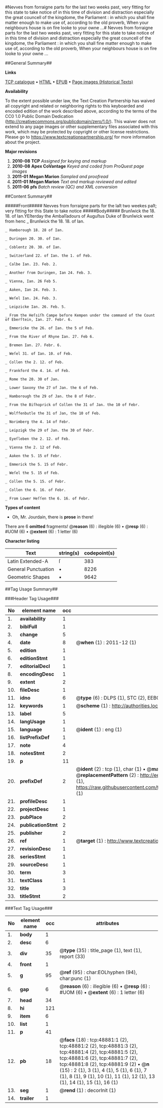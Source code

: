 #Nevves from forraigne parts for the last two weeks past, very fitting for this state to take notice of in this time of division and distraction especially the great councell of the kingdome, the Parliament : in which you shall fine matter enough to make use of, according to the old proverb, When your neighbours house is on fire looke to your owne ...#
Nevves from forraigne parts for the last two weeks past, very fitting for this state to take notice of in this time of division and distraction especially the great councell of the kingdome, the Parliament : in which you shall fine matter enough to make use of, according to the old proverb, When your neighbours house is on fire looke to your owne ...

##General Summary##

**Links**

[TCP catalogue](http://www.ota.ox.ac.uk/tcp/)  • 
[HTML](http://tei.it.ox.ac.uk/tcp/Texts-HTML/free/A53/A53132.html)  • 
[EPUB](http://tei.it.ox.ac.uk/tcp/Texts-EPUB/free/A53/A53132.epub) • 
[Page images (Historical Texts)](https://historicaltexts.jisc.ac.uk/eebo-11771634e)

**Availability**

To the extent possible under law, the Text Creation Partnership has waived all copyright and related or neighboring rights to this keyboarded and encoded edition of the work described above, according to the terms of the CC0 1.0 Public Domain Dedication (http://creativecommons.org/publicdomain/zero/1.0/). This waiver does not extend to any page images or other supplementary files associated with this work, which may be protected by copyright or other license restrictions. Please go to https://www.textcreationpartnership.org/ for more information about the project.

**Major revisions**

1. __2010-08__ __TCP__ *Assigned for keying and markup*
1. __2010-08__ __Apex CoVantage__ *Keyed and coded from ProQuest page images*
1. __2011-01__ __Megan Marion__ *Sampled and proofread*
1. __2011-01__ __Megan Marion__ *Text and markup reviewed and edited*
1. __2011-06__ __pfs__ *Batch review (QC) and XML conversion*

##Content Summary##

#####Front#####
Nevves from forraigne parts for the laſt two weekes paſt; very fitting for this State to take notice
#####Body#####
Brunſwick the 18. 18. of Ian.YEſterday the Ambaſſadours of Auguſtus Duke of Brunſwick went from henc
    _ Brunſwick the 18. 18. of Ian.

    _ Hamborough 18. 28 of Ian.

    _ Duringen 20. 30. of Ian.

    _ Coblentz 20. 30. of Ian.

    _ Switzerland 22. of Ian. the 1. of Feb.

    _ Calbe Ian. 23. Feb. 2.

    _ Another from Duringen, Ian 24. Feb. 3.

    _ Vienna, Ian. 26 Feb 5.

    _ Aaken, Ian 24. Feb. 3.

    _ Weſel Ian. 24. Feb. 3.

    _ Leipzicke Ian. 26. Feb. 5.

    _ From the Heſsiſh Campe before Kempen under the command of the Count of Eberſtein, Ian. 27. Febr. 6.

    _ Emmericke the 26. of Ian. the 5 of Feb.

    _ From the River of Rhyne Ian. 27. Feb 6.

    _ Bremen Ian. 27. Febr. 6.

    _ Weſel 31. of Ian. 10. of Feb.

    _ Collen the 2. 12. of Feb.

    _ Frankford the 4. 14. of Feb.

    _ Rome the 20. 30 of Jan.

    _ Lower Saxony the 27 of Jan. the 6 of Feb.

    _ Hamborough the 29 of Jan. the 8 of Febr.

    _ From the Biſhoprick of Collen the 31 of Jan. the 10 of Febr.

    _ Wolffenbutle the 31 of Jan, the 10 of Feb.

    _ Norimberg the 4. 14 of Febr.

    _ Leipzigk the 29 of Jan. the 30 of Febr.

    _ Eyeſleben the 2. 12. of Feb.

    _ Vienna the 2. 12 of Feb.

    _ Aaken the 5. 15 of Febr.

    _ Emmerick the 5. 15 of Febr.

    _ Weſel the 5. 15 of Feb.

    _ Collen the 5. 15. of Febr.

    _ Collen the 6. 16. of Febr.

    _ From Lower Heſſen the 6. 16. of Febr.

**Types of content**

  * Oh, Mr. Jourdain, there is **prose** in there!

There are 6 **omitted** fragments! 
 @__reason__ (6) : illegible (6)  •  @__resp__ (6) : #UOM (6)  •  @__extent__ (6) : 1 letter (6)

**Character listing**


|Text|string(s)|codepoint(s)|
|---|---|---|
|Latin Extended-A|ſ|383|
|General Punctuation|•|8226|
|Geometric Shapes|▪|9642|

##Tag Usage Summary##

###Header Tag Usage###

|No|element name|occ|attributes|
|---|---|---|---|
|1.|__availability__|1||
|2.|__biblFull__|1||
|3.|__change__|5||
|4.|__date__|8| @__when__ (1) : 2011-12 (1)|
|5.|__edition__|1||
|6.|__editionStmt__|1||
|7.|__editorialDecl__|1||
|8.|__encodingDesc__|1||
|9.|__extent__|2||
|10.|__fileDesc__|1||
|11.|__idno__|6| @__type__ (6) : DLPS (1), STC (2), EEBO-CITATION (1), OCLC (1), VID (1)|
|12.|__keywords__|1| @__scheme__ (1) : http://authorities.loc.gov/ (1)|
|13.|__label__|5||
|14.|__langUsage__|1||
|15.|__language__|1| @__ident__ (1) : eng (1)|
|16.|__listPrefixDef__|1||
|17.|__note__|4||
|18.|__notesStmt__|2||
|19.|__p__|11||
|20.|__prefixDef__|2| @__ident__ (2) : tcp (1), char (1)  •  @__matchPattern__ (2) : ([0-9\-]+):([0-9IVX]+) (1), (.+) (1)  •  @__replacementPattern__ (2) : http://eebo.chadwyck.com/downloadtiff?vid=$1&page=$2 (1), https://raw.githubusercontent.com/textcreationpartnership/Texts/master/tcpchars.xml#$1 (1)|
|21.|__profileDesc__|1||
|22.|__projectDesc__|1||
|23.|__pubPlace__|2||
|24.|__publicationStmt__|2||
|25.|__publisher__|2||
|26.|__ref__|1| @__target__ (1) : http://www.textcreationpartnership.org/docs/. (1)|
|27.|__revisionDesc__|1||
|28.|__seriesStmt__|1||
|29.|__sourceDesc__|1||
|30.|__term__|3||
|31.|__textClass__|1||
|32.|__title__|3||
|33.|__titleStmt__|2||


###Text Tag Usage###

|No|element name|occ|attributes|
|---|---|---|---|
|1.|__body__|1||
|2.|__desc__|6||
|3.|__div__|35| @__type__ (35) : title_page (1), text (1), report (33)|
|4.|__front__|1||
|5.|__g__|95| @__ref__ (95) : char:EOLhyphen (94), char:punc (1)|
|6.|__gap__|6| @__reason__ (6) : illegible (6)  •  @__resp__ (6) : #UOM (6)  •  @__extent__ (6) : 1 letter (6)|
|7.|__head__|34||
|8.|__hi__|121||
|9.|__item__|6||
|10.|__list__|1||
|11.|__p__|41||
|12.|__pb__|18| @__facs__ (18) : tcp:48881:1 (2), tcp:48881:2 (2), tcp:48881:3 (2), tcp:48881:4 (2), tcp:48881:5 (2), tcp:48881:6 (2), tcp:48881:7 (2), tcp:48881:8 (2), tcp:48881:9 (2)  •  @__n__ (15) : 2 (1), 3 (1), 4 (1), 5 (1), 6 (1), 7 (1), 8 (1), 9 (1), 10 (1), 11 (1), 12 (1), 13 (1), 14 (1), 15 (1), 16 (1)|
|13.|__seg__|1| @__rend__ (1) : decorInit (1)|
|14.|__trailer__|1||
